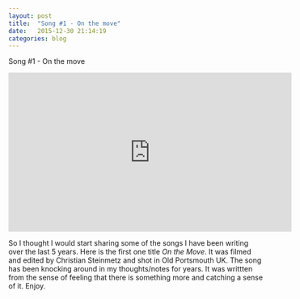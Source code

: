 ```yaml
---
layout: post
title:  "Song #1 - On the move"
date:   2015-12-30 21:14:19
categories: blog
---
```


  Song #1  - On the move
  
  <iframe width="560" height="315" src="https://www.youtube.com/embed/Co3BuE0S4fc" frameborder="0" allowfullscreen></iframe>
  
  
  So I thought I would start sharing some of the songs I have been writing over the last 5 years. Here is the first one title <i>On the Move</i>. It was filmed and edited by Christian Steinmetz and shot in Old Portsmouth UK. The song has been knocking around in my thoughts/notes for years. It was writtten from the sense of feeling that there is something more and catching a sense of it. Enjoy.
